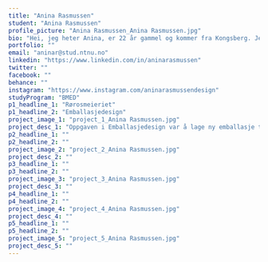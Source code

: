 ```yaml
---
title: "Anina Rasmussen"
student: "Anina Rasmussen"
profile_picture: "Anina Rasmussen_Anina Rasmussen.jpg"
bio: "Hei, jeg heter Anina, er 22 år gammel og kommer fra Kongsberg. Jeg har alltid elsket kreativt arbeid, og visste med en gang jeg lærte at grafisk design eksisterte at det var det jeg ønsket å drive med, da det er den perfekte blanding av problemløsing og kreativ tenking for meg. Feltet er både ekstremt givende og utfordrende, og det pusher meg stadig til å bli en bedre designer og person. Jeg liker godt hvor variert man kan jobbe innen design, men liker aller best å drive med redaksjonell design og visuell identitet."
portfolio: ""
email: "aninar@stud.ntnu.no"
linkedin: "https://www.linkedin.com/in/aninarasmussen"
twitter: ""
facebook: ""
behance: ""
instagram: "https://www.instagram.com/aninarasmussendesign"
studyProgram: "BMED"
p1_headline_1: "Rørosmeieriet"
p1_headline_2: "Emballasjedesign"
project_image_1: "project_1_Anina Rasmussen.jpg"
project_desc_1: "Oppgaven i Emballasjedesign var å lage ny emballasje til fire produkter fra Rørosmeieriet, og gjøre meieriet mer attraktivt for en yngre målgruppe. I min løsning hadde jeg spesielt fokus på å skape en koselig frokostbord-atmosfære. Illustrasjonene er malt for hånd med gouache for å frembringe den riktige atmosfæren."
p2_headline_1: ""
p2_headline_2: ""
project_image_2: "project_2_Anina Rasmussen.jpg"
project_desc_2: ""
p3_headline_1: ""
p3_headline_2: ""
project_image_3: "project_3_Anina Rasmussen.jpg"
project_desc_3: ""
p4_headline_1: ""
p4_headline_2: ""
project_image_4: "project_4_Anina Rasmussen.jpg"
project_desc_4: ""
p5_headline_1: ""
p5_headline_2: ""
project_image_5: "project_5_Anina Rasmussen.jpg"
project_desc_5: ""
---
```


